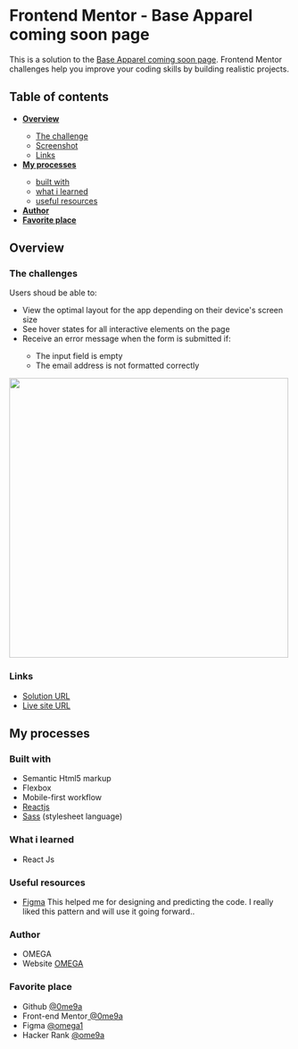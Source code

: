 <h1>Frontend Mentor - Base Apparel coming soon page</h1>
<p>This is a solution to the <a href="https://www.frontendmentor.io/solutions/comingsoon-landing-page-with-react-and-sass-35qTh6rXYb" target='_blank' rel='noreferrer'>Base Apparel coming soon page</a>. Frontend Mentor challenges help you improve your coding skills by building realistic projects.</p>



<h2>Table of contents</h2>
<ul>
  <li><strong><a href="#overview">Overview</a></strong></li>
  <ul>
    <li><a href="#thechallenges">The challenge</a></li>
    <li><a href="#screenshot">Screenshot</a></li>
    <li><a href="#links">Links</a></li>
  </ul>
  <li><strong><a href="#my-processes">My processes</a></strong></li>
  <ul>
    <li><a href="#built-with">built with</a></li>
    <li><a href="#what-i-learned">what i learned</a></li>
    <li><a href="#useful-resources">useful resources</a></li>
   </ul>
  <li><strong><a href="#author">Author</a></strong></li>
  <li><strong><a href="#favorite-place">Favorite place</a></strong></li>
</ul>



<!-- list classess start -->
<h2 id="overview">Overview</h2>
<h3 id="thechallenges">The challenges</h3>
<p>Users shoud be able to:</p>
<ul>
  <li>View the optimal layout for the app depending on their device's screen size</li>
  <li>See hover states for all interactive elements on the page</li>
  <li>Receive an error message when the form is submitted if:</li>
  <ul>
    <li>The input field is empty</li>
    <li>The email address is not formatted correctly</li>
  </ul>
</ul>

<img id="screenshot" width="500" src="https://raw.githubusercontent.com/0ME9A/screenshots/main/coming-soon-page.png" alt="">

<h3 id="links">Links</h3>
<ul>
  <li><a href="https://github.com/0ME9A/coming-soon-page" target='_blank' rel='noreferrer'>Solution URL</a></li>
  <li><a href="https://0me9a.github.io/coming-soon-page/" target='_blank' rel='noreferrer'>Live site URL</a></li>
</ul>
<!-- list classess end -->


<!-- list classess start -->
<h2 id="my-processes">My processes</h2>
<h3 id="built-with">Built with</h3>
<ul>
  <li>Semantic Html5 markup</li>
  <li>Flexbox</li>
  <li>Mobile-first workflow</li>
  <li><a href="https://reactjs.org/" target='_blank' rel='noreferrer'>Reactjs</a></li>
  <li><a href="https://sass-lang.com/" target='_blank' rel='noreferrer'>Sass</a> (stylesheet language)</li>
</ul>

<h3 id="what-i-learned">What i learned</h3>
<ul>
  <li>React Js</li>
</ul>

<h3 id="useful-resources">Useful resources</h3>
<ul>
  <li>
    <a href="https://figma.com" target='_blank' rel='noreferrer'>Figma</a> This helped me for designing and predicting the code. I really liked this pattern and will use it going forward..
  </li>
</ul>
<h3 id="author">Author</h3>
<ul>
  <li>OMEGA</li>
  <li>Website <a href="https://ome9a.com" target='_blank' rel='noreferrer'>OMEGA</a></li>
</ul>

<h3 id="favorite-place">Favorite place</h3>
<ul>
  <li>Github <a href="https://www.github.com/0me9a" target='_blank' rel='noreferrer'> @0me9a</a></li>
  <li>Front-end Mentor<a href="https://www.frontendmentor.io/profile/0me9a" target='_blank' rel='noreferrer'> @0me9a</a></li>
  <li>Figma <a href="https://www.figma.com/@omega1" target='_blank' rel='noreferrer'> @omega1</a></li>
  <li>Hacker Rank <a href="https://www.hackerrank.com/ome9a" target='_blank' rel='noreferrer'> @ome9a</a></li>
</ul>
<!-- list classess end -->
